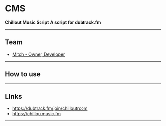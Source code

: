# CMS
**Chillout Music Script**
**A script for dubtrack.fm**

-------------
Team
---
- [Mitch - Owner, Developer](https://mitchdev.net)

-------------
How to use
---

-------------
Links
---
- https://dubtrack.fm/join/chilloutroom
- https://chilloutmusic.fm

-------------
